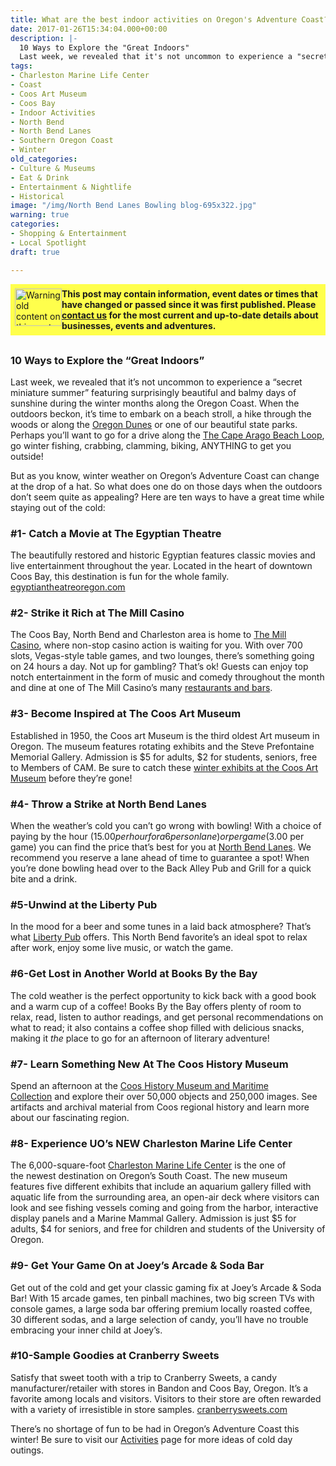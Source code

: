 ```yaml
---
title: What are the best indoor activities on Oregon's Adventure Coast?
date: 2017-01-26T15:34:04.000+00:00
description: |-
  10 Ways to Explore the "Great Indoors"
  Last week, we revealed that it's not uncommon to experience a "secret miniature summer" featuring surprisingly beautiful and balmy days of sunshine during the winter months along the Oregon Coast. When the outdoors beckon, it's time to embark on a beach stroll, a hike through the woods or along the Oregon Dunes or one of our beautiful state parks. Perhaps you'll want to go for a drive along the The Cape Arago Beach Loop, go winter fishing, crabbing, clamming, biking, ANYTHING to get you outside!
tags:
- Charleston Marine Life Center
- Coast
- Coos Art Museum
- Coos Bay
- Indoor Activities
- North Bend
- North Bend Lanes
- Southern Oregon Coast
- Winter
old_categories:
- Culture & Museums
- Eat & Drink
- Entertainment & Nightlife
- Historical
image: "/img/North Bend Lanes Bowling blog-695x322.jpg"
warning: true
categories:
- Shopping & Entertainment
- Local Spotlight
draft: true

---
```

<div style="background-color: #ffff4c; padding: 7px; margin-bottom:30px;"><img src="/img/blog-warning-icon.png" alt="Warning old content on this post" style="float:left;width:75px;height:60px;"><strong>This post may contain information, event dates or times that have changed or passed since it was first published. Please <a href="/contact">contact us</a> for the most current and up-to-date details about businesses, events and adventures.</strong></div>

### 10 Ways to Explore the “Great Indoors”

Last week, we revealed that it’s not uncommon to experience a “secret miniature summer” featuring surprisingly beautiful and balmy days of sunshine during the winter months along the Oregon Coast. When the outdoors beckon, it’s time to embark on a beach stroll, a hike through the woods or along the  <a href="/tripideas/oregon-dunes-national-recreation-area/" target="_blank">Oregon Dunes</a> or one of our beautiful state parks. Perhaps you’ll want to go for a drive along the <a href="/trip-ideas/explore-the-cape-arago-beach-loop/" target="_blank">The Cape Arago Beach Loop</a>, go winter fishing, crabbing, clamming, biking, ANYTHING to get you outside!

But as you know, winter weather on Oregon’s Adventure Coast can change at the drop of a hat. So what does one do on those days when the outdoors don’t seem quite as appealing? Here are ten ways to have a great time while staying out of the cold:

### #1- Catch a Movie at The Egyptian Theatre

The beautifully restored and historic Egyptian features classic movies and live entertainment throughout the year. Located in the heart of downtown Coos Bay, this destination is fun for the whole family. <a href="http://egyptiantheatreoregon.com/" target="_blank">egyptiantheatreoregon.com</a>

### #2- Strike it Rich at The Mill Casino

The Coos Bay, North Bend and Charleston area is home to <a href="http://traveloregon.com/see-do/oregon-heritage/native-american-heritage/the-mill-casino/" target="_blank">The Mill Casino</a>, where non-stop casino action is waiting for you. With over 700 slots, Vegas-style table games, and two lounges, there’s something going on 24 hours a day. Not up for gambling? That’s ok! Guests can enjoy top notch entertainment in the form of music and comedy throughout the month and dine at one of The Mill Casino’s many <a href="https://www.kokwelresorts.com/coos-bay/" target="_blank">restaurants and bars</a>.

### #3- Become Inspired at The Coos Art Museum

Established in 1950, the Coos art Museum is the third oldest Art museum in Oregon. The museum features rotating exhibits and the Steve Prefontaine Memorial Gallery. Admission is $5 for adults, $2 for students, seniors, free to Members of CAM. Be sure to catch these <a href="/2017/01/catch-these-winter-exhibits-at-coos-art-museum-before-theyre-gone/" target="_blank">winter exhibits at the Coos Art Museum</a> before they’re gone!

### #4- Throw a Strike at North Bend Lanes

When the weather’s cold you can’t go wrong with bowling! With a choice of paying by the hour ($15.00 per hour for a 6 person lane) or per game ($3.00 per game) you can find the price that’s best for you at <a href="http://northbendlanes.com/" target="_blank">North Bend Lanes</a>. We recommend you reserve a lane ahead of time to guarantee a spot! When you’re done bowling head over to the Back Alley Pub and Grill for a quick bite and a drink.

### #5-Unwind at the Liberty Pub

In the mood for a beer and some tunes in a laid back atmosphere? That’s what <a href="https://www.facebook.com/TheLibertyPub/" target="_blank">Liberty Pub</a> offers. This North Bend favorite’s an ideal spot to relax after work, enjoy some live music, or watch the game.

### #6-Get Lost in Another World at Books By the Bay

The cold weather is the perfect opportunity to kick back with a good book and a warm cup of a coffee! Books By the Bay offers plenty of room to relax, read, listen to author readings, and get personal recommendations on what to read; it also contains a coffee shop filled with delicious snacks, making it _the_ place to go for an afternoon of literary adventure!

### #7- Learn Something New At The Coos History Museum

Spend an afternoon at the <a href="http://www.cooshistory.org/" target="_blank">Coos History Museum and Maritime Collection</a> and explore their over 50,000 objects and 250,000 images. See artifacts and archival material from Coos regional history and learn more about our fascinating region.

### #8- Experience UO’s NEW Charleston Marine Life Center

The 6,000-square-foot [Charleston Marine Life Center](https://cmlc.uoregon.edu/) is the one of the newest destination on Oregon’s South Coast. The new museum features five different exhibits that include an aquarium gallery filled with aquatic life from the surrounding area, an open-air deck where visitors can look and see fishing vessels coming and going from the harbor, interactive display panels and a Marine Mammal Gallery. Admission is just $5 for adults, $4 for seniors, and free for children and students of the University of Oregon.

### #9- Get Your Game On at Joey’s Arcade & Soda Bar

Get out of the cold and get your classic gaming fix at Joey’s Arcade & Soda Bar! With 15 arcade games, ten pinball machines, two big screen TVs with console games, a large soda bar offering premium locally roasted coffee, 30 different sodas, and a large selection of candy, you’ll have no trouble embracing your inner child at Joey’s.

### #10-Sample Goodies at Cranberry Sweets

Satisfy that sweet tooth with a trip to Cranberry Sweets, a candy manufacturer/retailer with stores in Bandon and Coos Bay, Oregon. It’s a favorite among locals and visitors. Visitors to their store are often rewarded with a variety of irresistible in store samples. <a href="http://cranberrysweets.com/" target="_blank">cranberrysweets.com</a>

There’s no shortage of fun to be had in Oregon’s Adventure Coast this winter! Be sure to visit our <a href="/adventures/" target="_blank">Activities</a> page for more ideas of cold day outings.